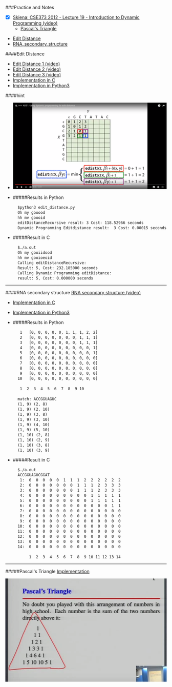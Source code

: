 ###Practice and Notes
- [x] [Skiena: CSE373 2012 - Lecture 19 - Introduction to Dynamic Programming (video)](https://youtu.be/Qc2ieXRgR0k?list=PLOtl7M3yp-DV69F32zdK7YJcNXpTunF2b&t=1718)
	* [Pascal's Triangle](#pascal's-triangle)
- [Edit Distance](#edit-distance)
- [RNA_secondary_structure](#rna-secondary-structure)



####Edit Distance

* [Edit Distance 1 (video)](https://www.youtube.com/watch?v=8Q2IEIY2pDU&index=33&list=PL2mpR0RYFQsBiCWVJSvVAO3OJ2t7DzoHA)
* [Edit Distance 2 (video)](https://www.youtube.com/watch?v=0KzWq118UNI&index=34&list=PL2mpR0RYFQsBiCWVJSvVAO3OJ2t7DzoHA)
* [Edit Distance 3 (video)](https://www.youtube.com/watch?v=Xg6uyW9Bscs&index=35&list=PL2mpR0RYFQsBiCWVJSvVAO3OJ2t7DzoHA)
* [Implementation in C](https://github.com/zpoint/Algorithms/tree/master/Dynamic%20Programming/edit_distance.c)
* [Implementation in Python3](https://github.com/zpoint/Algorithms/tree/master/Sort/quick%20sort/edit_distance.py)

####hint

* ![image](https://github.com/zpoint/Algorithms/blob/master/screenshots/ed.png)

* #####Results in Python

		$python3 edit_distance.py
		Oh my gooood
		hh mv goooid
		editDistanceRecursive result: 3	Cost: 118.52966 seconds
		Dynamic Programming Editdistance result:  3	Cost: 0.00015 seconds

* #####Result in C
	
    	$./a.out
		Oh my gooiidood
		hh mv gooioeoid
		Calling editDistanceRecursive:
		Result: 5, Cost: 232.185000 seconds
		Calling Dynamic Programming editDistance:
		result: 5, Cost: 0.000000 seconds
- - -

####RNA secondary structure
[RNA secondary structure (video)](https://www.coursera.org/learn/algorithmic-thinking-2/lecture/80RrW/the-rna-secondary-structure-problem)
* [Implementation in C](https://github.com/zpoint/Algorithms/tree/master/Dynamic%20Programming/RNA_secondary_structure.c)
* [Implementation in Python3](https://github.com/zpoint/Algorithms/tree/master/Sort/quick%20sort/RNA_secondary_structure.py)

* #####Results in Python

		 1   [0, 0, 0, 0, 0, 1, 1, 1, 2, 2]
		 2   [0, 0, 0, 0, 0, 0, 0, 1, 1, 1]
		 3   [0, 0, 0, 0, 0, 0, 0, 1, 1, 1]
		 4   [0, 0, 0, 0, 0, 0, 0, 0, 0, 1]
		 5   [0, 0, 0, 0, 0, 0, 0, 0, 0, 1]
		 6   [0, 0, 0, 0, 0, 0, 0, 0, 0, 0]
		 7   [0, 0, 0, 0, 0, 0, 0, 0, 0, 0]
		 8   [0, 0, 0, 0, 0, 0, 0, 0, 0, 0]
		 9   [0, 0, 0, 0, 0, 0, 0, 0, 0, 0]
		10   [0, 0, 0, 0, 0, 0, 0, 0, 0, 0]
     
		 1  2  3  4  5  6  7  8  9 10 
		
		match: ACCGGUAGUC
		(1, 9) (2, 8) 
		(1, 9) (2, 10) 
		(1, 9) (3, 8) 
		(1, 9) (3, 10) 
		(1, 9) (4, 10) 
		(1, 9) (5, 10) 
		(1, 10) (2, 8) 
		(1, 10) (2, 9) 
		(1, 10) (3, 8) 
		(1, 10) (3, 9) 

* #####Result in C
	
    	$./a.out
		ACCGGUAGUCGGAT
		 1:  0  0  0  0  0  1  1  1  2  2  2  2  2  2 
		 2:  0  0  0  0  0  0  0  1  1  1  2  3  3  3 
		 3:  0  0  0  0  0  0  0  1  1  1  2  3  3  3 
		 4:  0  0  0  0  0  0  0  0  0  1  1  1  1  1 
		 5:  0  0  0  0  0  0  0  0  0  1  1  1  1  1 
		 6:  0  0  0  0  0  0  0  0  0  0  0  0  1  1 
		 7:  0  0  0  0  0  0  0  0  0  0  0  0  0  0 
		 8:  0  0  0  0  0  0  0  0  0  0  0  0  0  0 
		 9:  0  0  0  0  0  0  0  0  0  0  0  0  0  0 
		10:  0  0  0  0  0  0  0  0  0  0  0  0  0  0 
		11:  0  0  0  0  0  0  0  0  0  0  0  0  0  0 
		12:  0  0  0  0  0  0  0  0  0  0  0  0  0  0 
		13:  0  0  0  0  0  0  0  0  0  0  0  0  0  0 
		14:  0  0  0  0  0  0  0  0  0  0  0  0  0  0 
		
		     1  2  3  4  5  6  7  8  9 10 11 12 13 14 
- - -



#####Pascal's Triangle
[Implementation](https://github.com/zpoint/Algorithms/tree/master/Dynamic%20Programming/pt.c)

![image](https://github.com/zpoint/Algorithms/blob/master/screenshots/pt.png)

